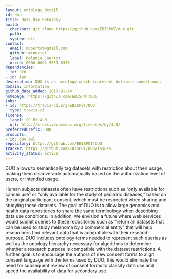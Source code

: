 ```yaml
---
layout: ontology_detail
id: duo
title: Data Use Ontology
build:
  checkout: git clone https://github.com/EBISPOT/duo.git
  path: .
  system: git
contact:
  email: mcourtot@gmail.com
  github: mcourtot
  label: Melanie Courtot
  orcid: 0000-0002-9551-6370
dependencies:
- id: bfo
- id: iao
description: DUO is an ontology which represent data use conditions.
domain: information
github_date_added: 2017-01-24
homepage: https://github.com/EBISPOT/DUO
jobs:
- id: https://travis-ci.org/EBISPOT/DUO
  type: travis-ci
license:
  label: CC BY 4.0
  url: http://creativecommons.org/licenses/by/4.0/
preferredPrefix: DUO
products:
- id: duo.owl
repository: https://github.com/EBISPOT/DUO
tracker: https://github.com/EBISPOT/DUO/issues
activity_status: active
---
```


DUO allows to semantically tag datasets with restriction about their usage, making them discoverable automatically based on the authorization level of users, or intended usage.
 
Human subjects datasets often have restrictions such as “only available for cancer use” or “only available for the study of pediatric diseases,” based on the original participant consent, which must be respected when sharing and studying these datasets.
The goal of DUO is to allow large genomics and health data repositories to share the same terminology when describing data use conditions. In addition, we envision a future where web services would submit queries to these repositories such as “return all datasets that can be used to study melanoma by a commercial entity” that will help researchers find relevant data that is compatible with their research purpose. DUO includes ontology terms needed to represent such queries as well as the ontology hierarchy necessary for algorithms to determine whether a research purpose is compatible with the dataset restrictions. A further goal is to encourage the authors of new consent forms to align consent language with the terms used by DUO; this would eliminate the need for subsequent review of consent forms to classify data use and speed the availability of data for secondary use.
